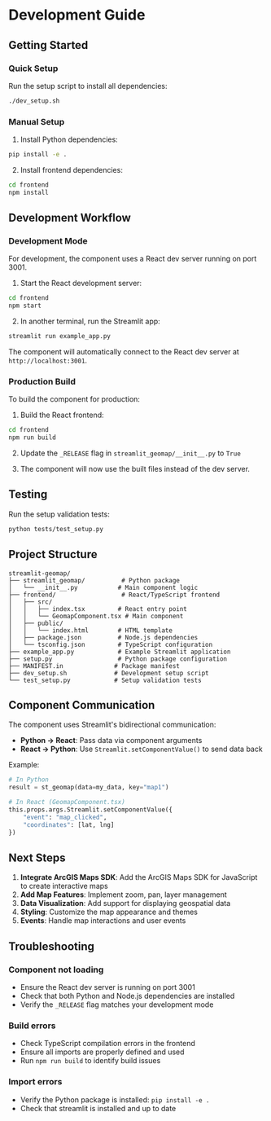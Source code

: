 # Development Guide

## Getting Started

### Quick Setup
Run the setup script to install all dependencies:
```bash
./dev_setup.sh
```

### Manual Setup

1. Install Python dependencies:
```bash
pip install -e .
```

2. Install frontend dependencies:
```bash
cd frontend
npm install
```

## Development Workflow

### Development Mode
For development, the component uses a React dev server running on port 3001.

1. Start the React development server:
```bash
cd frontend
npm start
```

2. In another terminal, run the Streamlit app:
```bash
streamlit run example_app.py
```

The component will automatically connect to the React dev server at `http://localhost:3001`.

### Production Build
To build the component for production:

1. Build the React frontend:
```bash
cd frontend
npm run build
```

2. Update the `_RELEASE` flag in `streamlit_geomap/__init__.py` to `True`

3. The component will now use the built files instead of the dev server.

## Testing

Run the setup validation tests:
```bash
python tests/test_setup.py
```

## Project Structure

```
streamlit-geomap/
├── streamlit_geomap/          # Python package
│   └── __init__.py           # Main component logic
├── frontend/                  # React/TypeScript frontend
│   ├── src/
│   │   ├── index.tsx         # React entry point
│   │   └── GeomapComponent.tsx # Main component
│   ├── public/
│   │   └── index.html        # HTML template
│   ├── package.json          # Node.js dependencies
│   └── tsconfig.json         # TypeScript configuration
├── example_app.py            # Example Streamlit application
├── setup.py                  # Python package configuration
├── MANIFEST.in              # Package manifest
├── dev_setup.sh             # Development setup script
└── test_setup.py            # Setup validation tests
```

## Component Communication

The component uses Streamlit's bidirectional communication:

- **Python → React**: Pass data via component arguments
- **React → Python**: Use `Streamlit.setComponentValue()` to send data back

Example:
```python
# In Python
result = st_geomap(data=my_data, key="map1")

# In React (GeomapComponent.tsx)
this.props.args.Streamlit.setComponentValue({
    "event": "map_clicked",
    "coordinates": [lat, lng]
})
```

## Next Steps

1. **Integrate ArcGIS Maps SDK**: Add the ArcGIS Maps SDK for JavaScript to create interactive maps
2. **Add Map Features**: Implement zoom, pan, layer management
3. **Data Visualization**: Add support for displaying geospatial data
4. **Styling**: Customize the map appearance and themes
5. **Events**: Handle map interactions and user events

## Troubleshooting

### Component not loading
- Ensure the React dev server is running on port 3001
- Check that both Python and Node.js dependencies are installed
- Verify the `_RELEASE` flag matches your development mode

### Build errors
- Check TypeScript compilation errors in the frontend
- Ensure all imports are properly defined and used
- Run `npm run build` to identify build issues

### Import errors
- Verify the Python package is installed: `pip install -e .`
- Check that streamlit is installed and up to date